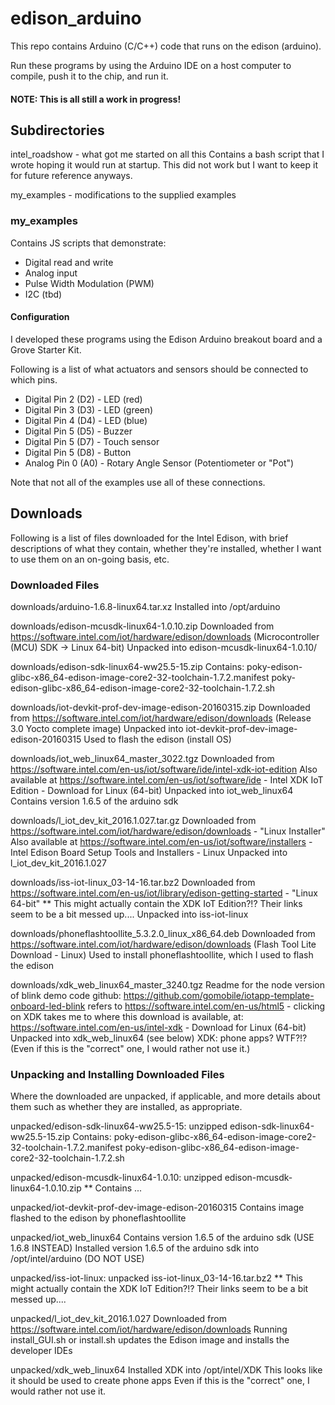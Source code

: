 
# edison_arduino

This repo contains Arduino (C/C++) code that runs on the edison (arduino).

Run these programs by using the Arduino IDE on a host computer to compile, push it to the chip, and run it.

#### NOTE: This is all still a work in progress!

## Subdirectories

intel_roadshow - what got me started on all this
	Contains a bash script that I wrote hoping it would run at startup.
	This did not work but I want to keep it for future reference anyways.

my_examples - modifications to the supplied examples

### my_examples

Contains JS scripts that demonstrate:

* Digital read and write
* Analog input
* Pulse Width Modulation (PWM)
* I2C (tbd)

#### Configuration

I developed these programs using the Edison Arduino breakout board and a Grove Starter Kit.

Following is a list of what actuators and sensors should be connected to which pins.

* Digital Pin 2 (D2) - LED (red)
* Digital Pin 3 (D3) - LED (green)
* Digital Pin 4 (D4) - LED (blue)
* Digital Pin 5 (D5) - Buzzer
* Digital Pin 5 (D7) - Touch sensor
* Digital Pin 5 (D8) - Button
* Analog Pin 0 (A0) - Rotary Angle Sensor (Potentiometer or "Pot")

Note that not all of the examples use all of these connections.

## Downloads

Following is a list of files downloaded for the Intel Edison, with brief
descriptions of what they contain, whether they're installed,
whether I want to use them on an on-going basis, etc.

### Downloaded Files

downloads/arduino-1.6.8-linux64.tar.xz
	Installed into /opt/arduino

downloads/edison-mcusdk-linux64-1.0.10.zip
	Downloaded from https://software.intel.com/iot/hardware/edison/downloads (Microcontroller (MCU) SDK -> Linux 64-bit)
	Unpacked into edison-mcusdk-linux64-1.0.10/

downloads/edison-sdk-linux64-ww25.5-15.zip
	Contains:
		poky-edison-glibc-x86_64-edison-image-core2-32-toolchain-1.7.2.manifest
		poky-edison-glibc-x86_64-edison-image-core2-32-toolchain-1.7.2.sh

downloads/iot-devkit-prof-dev-image-edison-20160315.zip
	Downloaded from https://software.intel.com/iot/hardware/edison/downloads (Release 3.0 Yocto complete image)
	Unpacked into iot-devkit-prof-dev-image-edison-20160315
	Used to flash the edison (install OS)

downloads/iot_web_linux64_master_3022.tgz
	Downloaded from https://software.intel.com/en-us/iot/software/ide/intel-xdk-iot-edition
	Also available at https://software.intel.com/en-us/iot/software/ide - Intel XDK IoT Edition - Download for Linux (64-bit)
	Unpacked into iot_web_linux64
	Contains version 1.6.5 of the arduino sdk

downloads/l_iot_dev_kit_2016.1.027.tar.gz
	Downloaded from https://software.intel.com/iot/hardware/edison/downloads - "Linux Installer"
	Also available at https://software.intel.com/en-us/iot/software/installers - Intel Edison Board Setup Tools and Installers - Linux
	Unpacked into l_iot_dev_kit_2016.1.027

downloads/iss-iot-linux_03-14-16.tar.bz2
	Downloaded from https://software.intel.com/en-us/iot/library/edison-getting-started - "Linux 64-bit"
**	This might actually contain the XDK IoT Edition?!?  Their links seem to be a bit messed up....
	Unpacked into iss-iot-linux

downloads/phoneflashtoollite_5.3.2.0_linux_x86_64.deb
	Downloaded from https://software.intel.com/iot/hardware/edison/downloads (Flash Tool Lite Download - Linux)
	Used to install phoneflashtoollite, which I used to flash the edison

downloads/xdk_web_linux64_master_3240.tgz
	Readme for the node version of blink demo code github: https://github.com/gomobile/iotapp-template-onboard-led-blink
	  refers to https://software.intel.com/en-us/html5 - clicking on XDK takes me to
	  where this download is available, at: https://software.intel.com/en-us/intel-xdk - Download for Linux (64-bit)
	Unpacked into xdk_web_linux64 (see below)
	XDK: phone apps? WTF?!?  (Even if this is the "correct" one, I would rather not use it.)

### Unpacking and Installing Downloaded Files

Where the downloaded are unpacked, if applicable, and more details about them such as whether they are installed, as appropriate.

unpacked/edison-sdk-linux64-ww25.5-15: unzipped edison-sdk-linux64-ww25.5-15.zip
	Contains:
		poky-edison-glibc-x86_64-edison-image-core2-32-toolchain-1.7.2.manifest
		poky-edison-glibc-x86_64-edison-image-core2-32-toolchain-1.7.2.sh

unpacked/edison-mcusdk-linux64-1.0.10: unzipped edison-mcusdk-linux64-1.0.10.zip
**	Contains ...

unpacked/iot-devkit-prof-dev-image-edison-20160315
	Contains image flashed to the edison by phoneflashtoollite

unpacked/iot_web_linux64
	Contains version 1.6.5 of the arduino sdk (USE 1.6.8 INSTEAD)
	Installed version 1.6.5 of the arduino sdk into /opt/intel/arduino (DO NOT USE)

unpacked/iss-iot-linux: unpacked iss-iot-linux_03-14-16.tar.bz2
**	This might actually contain the XDK IoT Edition?!?  Their links seem to be a bit messed up....

unpacked/l_iot_dev_kit_2016.1.027
	Downloaded from https://software.intel.com/iot/hardware/edison/downloads
	Running install_GUI.sh or install.sh updates the Edison image and installs the developer IDEs

unpacked/xdk_web_linux64
	Installed XDK into /opt/intel/XDK
	This looks like it should be used to create phone apps
	Even if this is the "correct" one, I would rather not use it.

